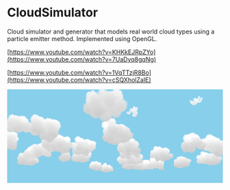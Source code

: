 # CloudSimulator
Cloud simulator and generator that models real world cloud types using a particle emitter method. Implemented using OpenGL.

[https://www.youtube.com/watch?v=KHKkEJRpZYo](https://www.youtube.com/watch?v=7UaDyq8gqNg)

[https://www.youtube.com/watch?v=1VqTTzjR8Bo](https://www.youtube.com/watch?v=cSQXholZaIE)

![Screenshot](Resources/Screenshots/Test.png)
